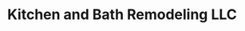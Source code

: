 ---
title: "Kitchen and Bath Remodeling LLC"
url: /mesa/kitchen-and-bath-remodeling-llc/
shop: Küchen
---